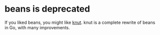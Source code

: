 # beans is deprecated

If you liked beans, you might like
[knut](https://github.com/sboehler/knut). knut is a complete rewrite
of beans in Go, with many improvements.

